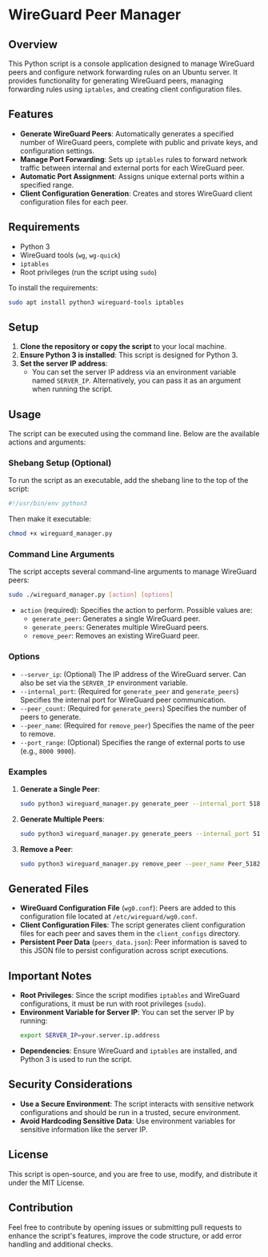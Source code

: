 # WireGuard Peer Manager

## Overview
This Python script is a console application designed to manage WireGuard peers and configure network forwarding rules on an Ubuntu server. It provides functionality for generating WireGuard peers, managing forwarding rules using `iptables`, and creating client configuration files.

## Features
- **Generate WireGuard Peers**: Automatically generates a specified number of WireGuard peers, complete with public and private keys, and configuration settings.
- **Manage Port Forwarding**: Sets up `iptables` rules to forward network traffic between internal and external ports for each WireGuard peer.
- **Automatic Port Assignment**: Assigns unique external ports within a specified range.
- **Client Configuration Generation**: Creates and stores WireGuard client configuration files for each peer.

## Requirements
- Python 3
- WireGuard tools (`wg`, `wg-quick`)
- `iptables`
- Root privileges (run the script using `sudo`)

To install the requirements:
```bash
sudo apt install python3 wireguard-tools iptables
```

## Setup
1. **Clone the repository or copy the script** to your local machine.
2. **Ensure Python 3 is installed**: This script is designed for Python 3.
3. **Set the server IP address**:
   - You can set the server IP address via an environment variable named `SERVER_IP`. Alternatively, you can pass it as an argument when running the script.

## Usage
The script can be executed using the command line. Below are the available actions and arguments:

### Shebang Setup (Optional)
To run the script as an executable, add the shebang line to the top of the script:
```python
#!/usr/bin/env python3
```
Then make it executable:
```bash
chmod +x wireguard_manager.py
```

### Command Line Arguments
The script accepts several command-line arguments to manage WireGuard peers:

```bash
sudo ./wireguard_manager.py [action] [options]
```

- `action` (required): Specifies the action to perform. Possible values are:
  - `generate_peer`: Generates a single WireGuard peer.
  - `generate_peers`: Generates multiple WireGuard peers.
  - `remove_peer`: Removes an existing WireGuard peer.

### Options
- `--server_ip`: (Optional) The IP address of the WireGuard server. Can also be set via the `SERVER_IP` environment variable.
- `--internal_port`: (Required for `generate_peer` and `generate_peers`) Specifies the internal port for WireGuard peer communication.
- `--peer_count`: (Required for `generate_peers`) Specifies the number of peers to generate.
- `--peer_name`: (Required for `remove_peer`) Specifies the name of the peer to remove.
- `--port_range`: (Optional) Specifies the range of external ports to use (e.g., `8000 9000`).

### Examples
1. **Generate a Single Peer**:
   ```bash
   sudo python3 wireguard_manager.py generate_peer --internal_port 51820
   ```

2. **Generate Multiple Peers**:
   ```bash
   sudo python3 wireguard_manager.py generate_peers --internal_port 51820 --peer_count 5
   ```

3. **Remove a Peer**:
   ```bash
   sudo python3 wireguard_manager.py remove_peer --peer_name Peer_51820_8001
   ```

## Generated Files
- **WireGuard Configuration File** (`wg0.conf`): Peers are added to this configuration file located at `/etc/wireguard/wg0.conf`.
- **Client Configuration Files**: The script generates client configuration files for each peer and saves them in the `client_configs` directory.
- **Persistent Peer Data** (`peers_data.json`): Peer information is saved to this JSON file to persist configuration across script executions.

## Important Notes
- **Root Privileges**: Since the script modifies `iptables` and WireGuard configurations, it must be run with root privileges (`sudo`).
- **Environment Variable for Server IP**: You can set the server IP by running:
  ```bash
  export SERVER_IP=your.server.ip.address
  ```
- **Dependencies**: Ensure WireGuard and `iptables` are installed, and Python 3 is used to run the script.

## Security Considerations
- **Use a Secure Environment**: The script interacts with sensitive network configurations and should be run in a trusted, secure environment.
- **Avoid Hardcoding Sensitive Data**: Use environment variables for sensitive information like the server IP.

## License
This script is open-source, and you are free to use, modify, and distribute it under the MIT License.

## Contribution
Feel free to contribute by opening issues or submitting pull requests to enhance the script's features, improve the code structure, or add error handling and additional checks.

